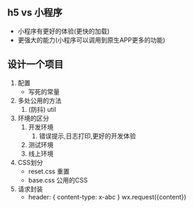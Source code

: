 ## h5   vs  小程序
- 小程序有更好的体验(更快的加载)
- 更强大的能力(小程序可以调用到原生APP更多的功能)

## 设计一个项目
1. 配置 
   - 写死的常量
2. 多处公用的方法
    1. (防抖)  util
3. 环境的区分
    1. 开发环境
       1. 错误提示,日志打印,更好的开发体验
    2. 测试环境
    3. 线上环境
4. CSS划分
   - reset.css 重置
   - base.css  公用的CSS
5. 请求封装
   - header:
   {
       content-type: x-abc
   }
   wx.request({content})
